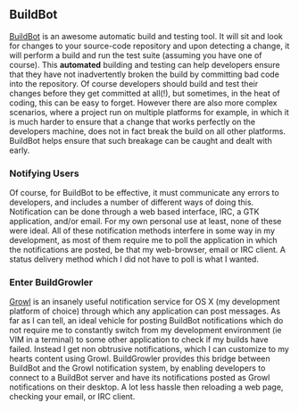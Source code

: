 ## BuildBot ##

[BuildBot](http://buildbot.net/) is an awesome automatic build and testing tool. It will sit and look for changes to your source-code repository and upon detecting a change, it will perform a build and run the test suite (assuming you have one of course). This **automated** building and testing  can help developers ensure that they have not inadvertently broken the build by committing bad code into the repository. Of course developers should build and test their changes before they get committed at all(!), but sometimes, in the heat of coding, this can be easy to forget. However there are also more complex scenarios, where a project run on multiple platforms for example, in which it is much harder to ensure that a change that works perfectly on the developers machine, does not in fact break the build on all other platforms. BuildBot helps ensure that such breakage can be caught and dealt with early.

### Notifying Users ###

Of course, for BuildBot to be effective, it must communicate any errors to developers, and includes a number of different ways of doing this. Notification can be done through a web based interface, IRC, a GTK application, and/or email. For my own personal use at least, none of these were ideal. All of these notification methods interfere in some way in my development, as most of them require me to poll the application in which the notifications are posted, be that my web-browser, email or IRC client. A status delivery method which I did not have to poll is what I wanted.

### Enter BuildGrowler ###

[Growl](http://growl.info/) is an insanely useful notification service for OS X (my development platform of choice) through which any application can post messages. As far as I can tell, an ideal vehicle for posting BuildBot notifications which do not require me to constantly switch from my development environment (ie VIM in a terminal) to some other application to check if my builds have failed. Instead I get non obtrusive notifications, which I can customize to my hearts content using Growl. BuildGrowler provides this bridge between BuildBot and the Growl notification system, by enabling developers to connect to a BuildBot server and have its notifications posted as Growl notifications on their desktop. A lot less hassle then reloading a web page, checking your email, or IRC client.



